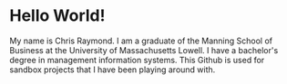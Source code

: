 # Hello World!

My name is Chris Raymond. I am a graduate of the Manning School of Business at the University of Massachusetts Lowell. I have a bachelor's degree in management information systems. This Github is used for sandbox projects that I have been playing around with. 
